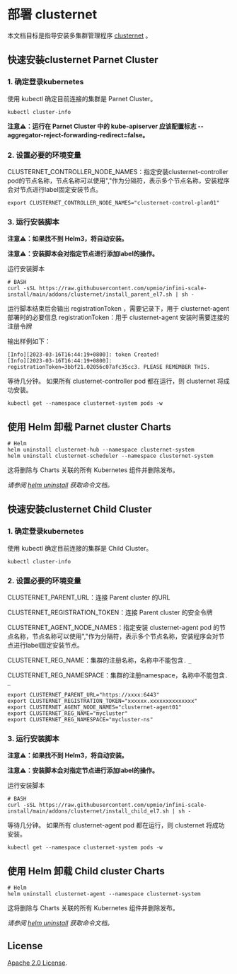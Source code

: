 # 部署 clusternet

本文档目标是指导安装多集群管理程序 [clusternet](https://github.com/clusternet/clusternet) 。

## 快速安装clusternet Parnet Cluster

### 1. 确定登录kubernetes 

使用 kubectl 确定目前连接的集群是 Parnet Cluster。

```console
kubectl cluster-info
```

**注意⚠️：运行在 Parnet Cluster 中的 kube-apiserver 应该配置标志 --aggregator-reject-forwarding-redirect=false。**

### 2. 设置必要的环境变量

CLUSTERNET_CONTROLLER_NODE_NAMES：指定安装clusternet-controller pod的节点名称，节点名称可以使用","作为分隔符，表示多个节点名称，安装程序会对节点进行label固定安装节点。

```console
export CLUSTERNET_CONTROLLER_NODE_NAMES="clusternet-control-plan01"
```

### 3. 运行安装脚本

**注意⚠️：如果找不到 Helm3，将自动安装。**

**注意⚠️：安装脚本会对指定节点进行添加label的操作。**

运行安装脚本
```console
# BASH
curl -sSL https://raw.githubusercontent.com/upmio/infini-scale-install/main/addons/clusternet/install_parent_el7.sh | sh -
```

运行脚本结束后会输出 registrationToken ，需要记录下，用于 clusternet-agent 部署时的必要信息
registrationToken：用于 clusternet-agent 安装时需要连接的注册令牌

输出样例如下：
```console
[Info][2023-03-16T16:44:19+0800]: token Created!
[Info][2023-03-16T16:44:19+0800]: registrationToken=3bbf21.02056c07afc35cc3. PLEASE REMEMBER THIS.
```

等待几分钟。 如果所有 clusternet-controller pod 都在运行，则 clusternet 将成功安装。

```console
kubectl get --namespace clusternet-system pods -w
```

## 使用 Helm 卸载 Parnet cluster Charts

```console
# Helm
helm uninstall clusternet-hub --namespace clusternet-system
helm uninstall clusternet-scheduler --namespace clusternet-system
```

这将删除与 Charts 关联的所有 Kubernetes 组件并删除发布。

_请参阅 [helm uninstall](https://helm.sh/docs/helm/helm_uninstall/) 获取命令文档。_

## 快速安装clusternet Child Cluster

### 1. 确定登录kubernetes

使用 kubectl 确定目前连接的集群是 Child Cluster。

```console
kubectl cluster-info
```

### 2. 设置必要的环境变量

CLUSTERNET_PARENT_URL：连接 Parent cluster 的URL

CLUSTERNET_REGISTRATION_TOKEN：连接 Parent cluster 的安全令牌

CLUSTERNET_AGENT_NODE_NAMES：指定安装 clusternet-agent pod 的节点名称，节点名称可以使用","作为分隔符，表示多个节点名称，安装程序会对节点进行label固定安装节点。

CLUSTERNET_REG_NAME：集群的注册名称，名称中不能包含```.``` ```_```

CLUSTERNET_REG_NAMESPACE：集群的注册namespace，名称中不能包含```.``` ```_```

```console
export CLUSTERNET_PARENT_URL="https://xxxx:6443"
export CLUSTERNET_REGISTRATION_TOKEN="xxxxxx.xxxxxxxxxxxxxx"
export CLUSTERNET_AGENT_NODE_NAMES="clusternet-agent01"
export CLUSTERNET_REG_NAME="mycluster"
export CLUSTERNET_REG_NAMESPACE="mycluster-ns"
```

### 3. 运行安装脚本

**注意⚠️：如果找不到 Helm3，将自动安装。**

**注意⚠️：安装脚本会对指定节点进行添加label的操作。**

运行安装脚本
```console
# BASH
curl -sSL https://raw.githubusercontent.com/upmio/infini-scale-install/main/addons/clusternet/install_child_el7.sh | sh -
```

等待几分钟。 如果所有 clusternet-agent pod 都在运行，则 clusternet 将成功安装。

```console
kubectl get --namespace clusternet-system pods -w
```

## 使用 Helm 卸载 Child cluster Charts

```console
# Helm
helm uninstall clusternet-agent --namespace clusternet-system
```

这将删除与 Charts 关联的所有 Kubernetes 组件并删除发布。

_请参阅 [helm uninstall](https://helm.sh/docs/helm/helm_uninstall/) 获取命令文档。_

## License

<!-- Keep full URL links to repo files because this README syncs from main to gh-pages.  -->
[Apache 2.0 License](https://raw.githubusercontent.com/upmio/infini-scale-install/main/LICENSE).
